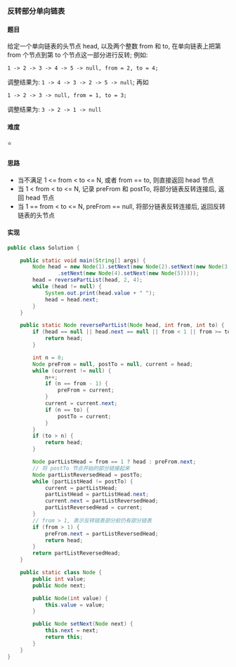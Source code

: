### 反转部分单向链表

#### 题目
给定一个单向链表的头节点 head, 以及两个整数 from 和 to, 在单向链表上把第 from 个节点到第 to 个节点这一部分进行反转; 例如:
```
1 -> 2 -> 3 -> 4 -> 5 -> null, from = 2, to = 4;
```
调整结果为: `1 -> 4 -> 3 -> 2 -> 5 -> null`; 再如
```
1 -> 2 -> 3 -> null, from = 1, to = 3;
```
调整结果为: `3 -> 2 -> 1 -> null`

#### 难度
:star:

#### 思路
- 当不满足 1 <= from < to <= N, 或者 from == to, 则直接返回 head 节点
- 当 1 < from < to <= N, 记录 preFrom 和 postTo, 将部分链表反转连接后, 返回 head 节点
- 当 1 == from < to <= N, preFrom == null, 将部分链表反转连接后, 返回反转链表的头节点

#### 实现
```java
public class Solution {

    public static void main(String[] args) {
        Node head = new Node(1).setNext(new Node(2).setNext(new Node(3)
                .setNext(new Node(4).setNext(new Node(5)))));
        head = reversePartList(head, 2, 4);
        while (head != null) {
            System.out.print(head.value + " ");
            head = head.next;
        }
    }

    public static Node reversePartList(Node head, int from, int to) {
        if (head == null || head.next == null || from < 1 || from >= to) {
            return head;
        }

        int n = 0;
        Node preFrom = null, postTo = null, current = head;
        while (current != null) {
            n++;
            if (n == from - 1) {
                preFrom = current;
            }
            current = current.next;
            if (n == to) {
                postTo = current;
            }
        }
        if (to > n) {
            return head;
        }

        Node partListHead = from == 1 ? head : preFrom.next;
        // 将 postTo 节点开始的部分链接起来
        Node partListReversedHead = postTo;
        while (partListHead != postTo) {
            current = partListHead;
            partListHead = partListHead.next;
            current.next = partListReversedHead;
            partListReversedHead = current;
        }
        // from > 1, 表示反转链表部分前仍有部分链表
        if (from > 1) {
            preFrom.next = partListReversedHead;
            return head;
        }
        return partListReversedHead;
    }

    public static class Node {
        public int value;
        public Node next;

        public Node(int value) {
            this.value = value;
        }

        public Node setNext(Node next) {
            this.next = next;
            return this;
        }
    }
}
```
